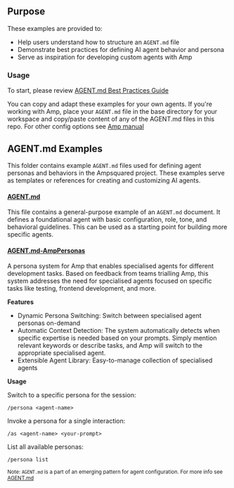 ## Purpose

These examples are provided to:

- Help users understand how to structure an `AGENT.md` file  
- Demonstrate best practices for defining AI agent behavior and persona  
- Serve as inspiration for developing custom agents with Amp  

### Usage

To start, please review [AGENT.md Best Practices Guide](../guides/AGENT.md_Best_Practices.md)


You can copy and adapt these examples for your own agents. If you're working with Amp, place your `AGENT.md` file in the base directory for your workspace and copy/paste content of any of the AGENT.md files in this repo. For other config options see [Amp manual](https://ampcode.com/manual#AGENT.md)

## AGENT.md Examples

This folder contains example `AGENT.md` files used for defining agent personas and behaviors in the Ampsquared project. These examples serve as templates or references for creating and customizing AI agents.


#### [AGENT.md](AGENT.md)
This file contains a general-purpose example of an `AGENT.md` document. It defines a foundational agent with basic configuration, role, tone, and behavioral guidelines. This can be used as a starting point for building more specific agents.

#### [AGENT.md-AmpPersonas](AGENT.md-AmpPersonas)
A persona system for Amp that enables specialised agents for different development tasks.
Based on feedback from teams trialling Amp, this system addresses the need for specialised agents focused on specific tasks like testing, frontend development, and more.

**Features**

- Dynamic Persona Switching: Switch between specialised agent personas on-demand  
- Automatic Context Detection: The system automatically detects when specific expertise is needed based on your prompts. Simply mention relevant keywords or describe tasks, and Amp will switch to the appropriate specialised agent.
- Extensible Agent Library: Easy-to-manage collection of specialised agents  

**Usage**

Switch to a specific persona for the session:

`/persona <agent-name>`

Invoke a persona for a single interaction:

`/as <agent-name> <your-prompt>`

List all available personas:

`/persona list`



<sub>Note: `AGENT.md` is a part of an emerging pattern for agent configuration. For more info see [AGENT.md](https://ampcode.com/AGENT.md)  

